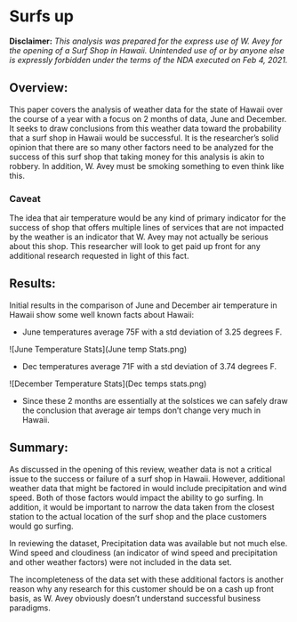 # Surfs up

**Disclaimer:**
*This analysis was prepared for the express use of W. Avey for the opening of a Surf Shop in Hawaii.  Unintended use of or by anyone else is expressly forbidden under the terms of the NDA executed on Feb 4, 2021.*

## Overview:
This paper covers the analysis of weather data for the state of Hawaii over the course of a year with a focus on 2 months of data, June and December.     It seeks to draw conclusions from this weather data toward the probability that a surf shop in Hawaii would be successful.  It is the researcher’s solid opinion that there are so many other factors need to be analyzed for the success of this surf shop that taking money for this analysis is akin to robbery.  In addition, W. Avey must be smoking something to even think like this.

### Caveat
The idea that air temperature would be any kind of primary indicator for the success of shop that offers multiple lines of services that are not impacted by the weather is an indicator that W. Avey may not actually be serious about this shop.  This researcher will look to get paid up front for any additional research requested in light of this fact.

## Results:
Initial results in the comparison of June and December air temperature in Hawaii show some well known facts about Hawaii:

- June temperatures average 75F with a std deviation of 3.25 degrees F.


![June Temperature Stats](June temp Stats.png)



- Dec temperatures average 71F with a std deviation of 3.74 degrees F.

![December Temperature Stats](Dec temps stats.png)


- Since these 2 months are essentially at the solstices we can safely draw the conclusion that  average air temps don’t change very much in Hawaii.

## Summary:
As discussed in the opening of this review, weather data is not a critical issue to the success or failure of a surf shop in Hawaii.  However, additional weather data that might be factored in would include precipitation and wind speed.   Both of those factors would impact the ability to go surfing.   In addition, it would be important to narrow the data taken from the closest station to the actual location of the surf shop and the place customers would go surfing.  

In reviewing the dataset, Precipitation data was available but not much else.   Wind speed and cloudiness (an indicator of wind speed and precipitation and other weather factors) were not included in the data set.   

The incompleteness of the data set with these additional factors is another reason why any research for this customer should be on a cash up front basis, as W. Avey obviously doesn’t understand successful business paradigms.


